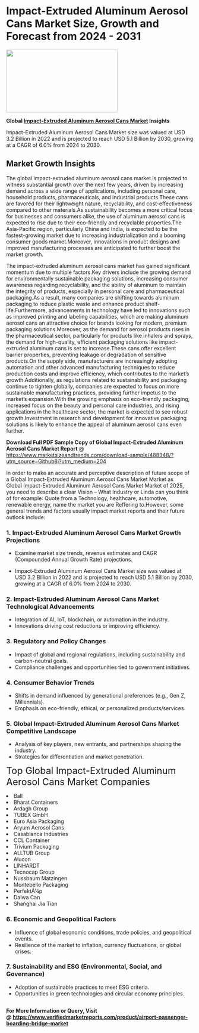 <H1>Impact-Extruded Aluminum Aerosol Cans Market Size, Growth and Forecast from 2024 - 2031</H1><img class="aligncenter size-medium wp-image-584254" src="https://thirdeyenews.in/wp-content/uploads/2024/09/Global-Market-Research-300x168.jpeg" alt="" width="300" height="168" /><p><strong>Global&nbsp;<a href="https://www.marketsizeandtrends.com/download-sample/488348/?utm_source=Github8j?utm_medium=204">Impact-Extruded Aluminum Aerosol Cans Market</a> Insights</strong></p><p>Impact-Extruded Aluminum Aerosol Cans Market size was valued at USD 3.2 Billion in 2022 and is projected to reach USD 5.1 Billion by 2030, growing at a CAGR of 6.0% from 2024 to 2030.</p><p><h2>Market Growth Insights</h2> <p>The global impact-extruded aluminum aerosol cans market is projected to witness substantial growth over the next few years, driven by increasing demand across a wide range of applications, including personal care, household products, pharmaceuticals, and industrial products.These cans are favored for their lightweight nature, recyclability, and cost-effectiveness compared to other materials.As sustainability becomes a more critical focus for businesses and consumers alike, the use of aluminum aerosol cans is expected to rise due to their eco-friendly and recyclable properties.The Asia-Pacific region, particularly China and India, is expected to be the fastest-growing market due to increasing industrialization and a booming consumer goods market.Moreover, innovations in product designs and improved manufacturing processes are anticipated to further boost the market growth.</p> <p>The impact-extruded aluminum aerosol cans market has gained significant momentum due to multiple factors.Key drivers include the growing demand for environmentally sustainable packaging solutions, increasing consumer awareness regarding recyclability, and the ability of aluminum to maintain the integrity of products, especially in personal care and pharmaceutical packaging.As a result, many companies are shifting towards aluminum packaging to reduce plastic waste and enhance product shelf-life.Furthermore, advancements in technology have led to innovations such as improved printing and labeling capabilities, which are making aluminum aerosol cans an attractive choice for brands looking for modern, premium packaging solutions.Moreover, as the demand for aerosol products rises in the pharmaceutical sector, particularly for products like inhalers and sprays, the demand for high-quality, efficient packaging solutions like impact-extruded aluminum cans is set to increase.These cans offer excellent barrier properties, preventing leakage or degradation of sensitive products.On the supply side, manufacturers are increasingly adopting automation and other advanced manufacturing techniques to reduce production costs and improve efficiency, which contributes to the market’s growth.Additionally, as regulations related to sustainability and packaging continue to tighten globally, companies are expected to focus on more sustainable manufacturing practices, providing further impetus to the market’s expansion.With the growing emphasis on eco-friendly packaging, increased focus on the beauty and personal care industries, and rising applications in the healthcare sector, the market is expected to see robust growth.Investment in research and development for innovative packaging solutions is likely to enhance the appeal of aluminum aerosol cans even further.</p><p><span class=""><strong>Download Full PDF Sample Copy of Global Impact-Extruded Aluminum Aerosol Cans Market Report</strong> @ <a href="https://www.marketsizeandtrends.com/download-sample/488348/?utm_source=Github8j?utm_medium=204" target="_blank">https://www.marketsizeandtrends.com/download-sample/488348/?utm_source=Github8j?utm_medium=204</a></span></p><p>In order to make an accurate and perceptive description of future scope of a Global&nbsp;Impact-Extruded Aluminum Aerosol Cans Market Market as Global&nbsp;Impact-Extruded Aluminum Aerosol Cans Market Market of 2025, you need to describe a clear Vision &ndash; What Industry or Linda can you think of for example: Quote from a Technology, healthcare, automotive, renewable energy, name the market you are Reffering to.However, some general trends and factors usually impact market reports and their future outlook include:</p><h3>1.&nbsp;<strong>Impact-Extruded Aluminum Aerosol Cans Market Growth Projections</strong></h3><ul><li>Examine market size trends, revenue estimates and CAGR (Compounded Annual Growth Rate) projections.</li><li><p>Impact-Extruded Aluminum Aerosol Cans Market size was valued at USD 3.2 Billion in 2022 and is projected to reach USD 5.1 Billion by 2030, growing at a CAGR of 6.0% from 2024 to 2030.</p></li></ul><h3>2.&nbsp;<strong>Impact-Extruded Aluminum Aerosol Cans Market Technological Advancements</strong></h3><ul><li>Integration of AI, IoT, blockchain, or automation in the industry.</li><li>Innovations driving cost reductions or improving efficiency.</li></ul><h3>3.&nbsp;<strong>Regulatory and Policy Changes</strong></h3><ul><li>Impact of global and regional regulations, including sustainability and carbon-neutral goals.</li><li>Compliance challenges and opportunities tied to government initiatives.</li></ul><h3>4.&nbsp;<strong>Consumer Behavior Trends</strong></h3><ul><li>Shifts in demand influenced by generational preferences (e.g., Gen Z, Millennials).</li><li>Emphasis on eco-friendly, ethical, or personalized products/services.</li></ul><h3>5.&nbsp;<strong>Global Impact-Extruded Aluminum Aerosol Cans Market Competitive Landscape</strong></h3><ul><li>Analysis of key players, new entrants, and partnerships shaping the industry.</li><li>Strategies for differentiation and market penetration.</li></ul><p data-pm-slice="1 1 []"><span style="color: inherit; font-family: inherit; font-size: 25px;">Top Global Impact-Extruded Aluminum Aerosol Cans Market Companies</span></p><div class="" data-test-id=""><p><li>Ball</li><li> Bharat Containers</li><li> Ardagh Group</li><li> TUBEX GmbH</li><li> Euro Asia Packaging</li><li> Aryum Aerosol Cans</li><li> Casablanca Industries</li><li> CCL Container</li><li> Trivium Packaging</li><li> ALLTUB Group</li><li> Alucon</li><li> LINHARDT</li><li> Tecnocap Group</li><li> Nussbaum Matzingen</li><li> Montebello Packaging</li><li> PerfektÃ¼p</li><li> Daiwa Can</li><li> Shanghai Jia Tian</li></p></div><h3>6.&nbsp;<strong>Economic and Geopolitical Factors</strong></h3><ul><li>Influence of global economic conditions, trade policies, and geopolitical events.</li><li>Resilience of the market to inflation, currency fluctuations, or global crises.</li></ul><h3>7.&nbsp;<strong>Sustainability and ESG (Environmental, Social, and Governance)</strong></h3><ul><li>Adoption of sustainable practices to meet ESG criteria.</li><li>Opportunities in green technologies and circular economy principles.</li></ul><h2><strong style="font-size: 14px;">For More Information or Query, Visit @&nbsp;</strong><a style="background-color: #ffffff; font-size: 14px;" href="https://www.marketsizeandtrends.com/report/impact-extruded-aluminum-aerosol-cans-market/" target="_blank">https://www.verifiedmarketreports.com/product/airport-passenger-boarding-bridge-market</a></h2>
